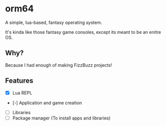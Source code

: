 # orm64

A simple, lua-based, fantasy operating system.

It's kinda like those fantasy game consoles, except its meant to be an enitre OS.

## Why?

Because I had enough of making FizzBuzz projects!

## Features

- [X] Lua REPL
- [-] Application and game creation
- [ ] Libraries
- [ ] Package manager (To install apps and libraries)